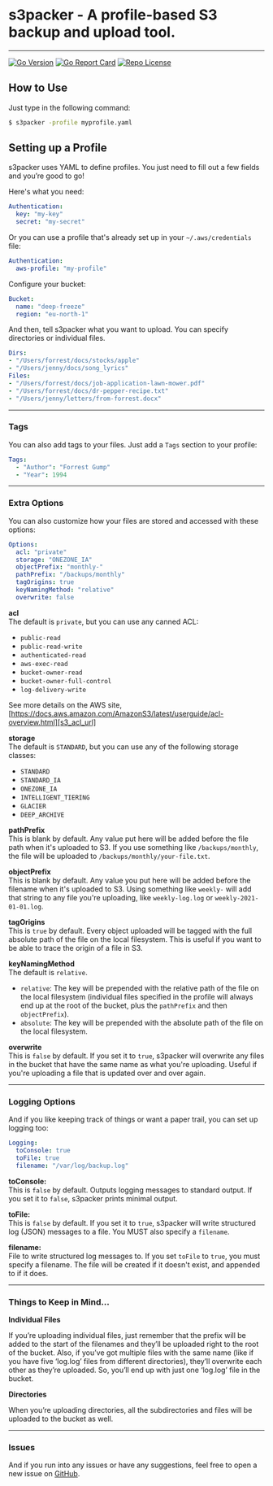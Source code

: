 # s3packer - A profile-based S3 backup and upload tool.

---
    
[![Go Version][go_version_img]][go_version_url]
[![Go Report Card][go_report_img]][go_report_url]
[![Repo License][repo_license_img]][repo_license_url]

## How to Use

Just type in the following command:

```bash
$ s3packer -profile myprofile.yaml
```

## Setting up a Profile

s3packer uses YAML to define profiles. You just need to fill out a few fields and you’re good to go!

Here's what you need:

```yaml
Authentication:
  key: "my-key"
  secret: "my-secret"
```

Or you can use a profile that's already set up in your `~/.aws/credentials` file:

```yaml
Authentication:
  aws-profile: "my-profile"
```

Configure your bucket:

```yaml
Bucket:
  name: "deep-freeze"
  region: "eu-north-1"
```

And then, tell s3packer what you want to upload. You can specify directories or individual files. 

```yaml
Dirs:
- "/Users/forrest/docs/stocks/apple"
- "/Users/jenny/docs/song_lyrics"
Files:
- "/Users/forrest/docs/job-application-lawn-mower.pdf"
- "/Users/forrest/docs/dr-pepper-recipe.txt"
- "/Users/jenny/letters/from-forrest.docx"
```

--- 

### Tags

You can also add tags to your files. Just add a `Tags` section to your profile:

```yaml
Tags:
  - "Author": "Forrest Gump"
  - "Year": 1994
```
---

### Extra Options

You can also customize how your files are stored and accessed with these options:

```yaml
Options:
  acl: "private"
  storage: "ONEZONE_IA"
  objectPrefix: "monthly-"
  pathPrefix: "/backups/monthly"
  tagOrigins: true
  keyNamingMethod: "relative"
  overwrite: false
```

**acl** <br/>
The default is `private`, but you can use any canned ACL: 
- `public-read`
- `public-read-write`
- `authenticated-read`
- `aws-exec-read`
- `bucket-owner-read`
- `bucket-owner-full-control`
- `log-delivery-write`

See more details on the AWS site, [https://docs.aws.amazon.com/AmazonS3/latest/userguide/acl-overview.html][s3_acl_url]

**storage** <br/>
The default is `STANDARD`, but you can use any of the following storage classes:
- `STANDARD`
- `STANDARD_IA`
- `ONEZONE_IA`
- `INTELLIGENT_TIERING`
- `GLACIER`
- `DEEP_ARCHIVE`

**pathPrefix** <br/>
This is blank by default. Any value put here will be added before the file path when it's uploaded to S3.
If you use something like `/backups/monthly`, the file will be uploaded to `/backups/monthly/your-file.txt`.

**objectPrefix** <br/>
This is blank by default. Any value you put here will be added before the filename when it's uploaded to S3.
Using something like `weekly-` will add that string to any file you're uploading, like `weekly-log.log` or `weekly-2021-01-01.log`.

**tagOrigins** <br/>
This is `true` by default. Every object uploaded will be tagged with the full absolute path of the file on the
local filesystem. This is useful if you want to be able to trace the origin of a file in S3.

**keyNamingMethod** <br/>
The default is `relative`.
- `relative`: The key will be prepended with the relative path of the file on the local filesystem (individual files specified in the profile will always end up at the root of the bucket, plus the `pathPrefix` and then `objectPrefix`).
- `absolute`: The key will be prepended with the absolute path of the file on the local filesystem.


**overwrite**  <br/>
This is `false` by default. If you set it to `true`, s3packer will overwrite any files in the bucket that 
have the same name as what you're uploading. Useful if you're uploading a file that is updated over and over again.

---

### Logging Options

And if you like keeping track of things or want a paper trail, you can set up logging too:

```yaml
Logging:
  toConsole: true
  toFile: true
  filename: "/var/log/backup.log"
 ```

**toConsole:**<br/>
This is `false` by default. Outputs logging messages to standard output. If you set it to `false`, s3packer
prints minimal output.

**toFile:**<br/>
This is `false` by default. If you set it to `true`, s3packer will write structured log (JSON) messages to 
a file. You MUST also specify a `filename`.

**filename:** <br/>
File to write structured log messages to. If you set `toFile` to `true`, you must specify a filename. 
The file will be created if it doesn't exist, and appended to if it does.

---

### Things to Keep in Mind...

**Individual Files**

If you’re uploading individual files, just remember that the prefix will be added to the start of the filenames and they’ll be uploaded right to the root of the bucket.
Also, if you’ve got multiple files with the same name (like if you have five ‘log.log’ files from different directories), they’ll overwrite each other as they’re uploaded. So, you’ll end up with just one ‘log.log’ file in the bucket.

**Directories**

When you’re uploading directories, all the subdirectories and files will be uploaded to the bucket as well.

---

### Issues

And if you run into any issues or have any suggestions, feel free to open a new issue on [GitHub][issue_repo_url].


<!-- Links -->
[issue_repo_url]: https://github.com/orme292/s3packer/issues/new/choose
[go_version_url]: https://golang.org/doc/go1.21
[go_report_url]: https://goreportcard.com/report/github.com/orme292/s3packer
[repo_license_url]: https://github.com/orme292/s3packer/blob/master/LICENSE
[s3_acl_url]: https://docs.aws.amazon.com/AmazonS3/latest/userguide/acl-overview.html#canned-acl

[go_version_img]: https://img.shields.io/badge/Go-1.21+-00ADD8?style=for-the-badge&logo=go
[go_report_img]: https://img.shields.io/badge/Go_report-A+-success?style=for-the-badge&logo=none
[repo_license_img]: https://img.shields.io/badge/license-MIT-orange?style=for-the-badge&logo=none
